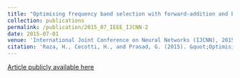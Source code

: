 ```yaml
---
title: "Optimising frequency band selection with forward-addition and backward-elimination algorithms in EEG-based brain-computer interfaces."
collection: publications
permalink: /publication/2015_07_IEEE_IJCNN-2
date: 2015-07-01
venue: 'International Joint Conference on Neural Networks (IJCNN), 2015'
citation: 'Raza, H., Cecotti, H., and Prasad, G. (2015). &quot;Optimising frequency band selection with forward-addition and backward-elimination algorithms in EEG-based brain-computer interfaces.&quot; <i>IEEE-IJCNN-2015</i>. 1(1).'
---
```


[Article publicly available here](https://ieeexplore.ieee.org/document/7280737/)
